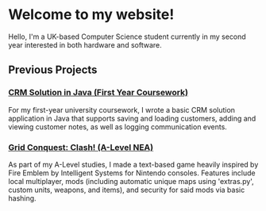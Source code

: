 # Welcome to my website!

Hello, I'm a UK-based Computer Science student currently in my second year interested in both hardware and software.

## Previous Projects
### [CRM Solution in Java (First Year Coursework)](https://github.com/emreaslan15/crm-coursework)
For my first-year university coursework, I wrote a basic CRM solution application in Java that supports saving and loading customers, adding and viewing customer notes, as well as logging communication events.

### [Grid Conquest: Clash! (A-Level NEA)](https://github.com/emreaslan15/gridconquest-clash)
As part of my A-Level studies, I made a text-based game heavily inspired by Fire Emblem by Intelligent Systems for Nintendo consoles. Features include local multiplayer, mods (including automatic unique maps using 'extras.py', custom units, weapons, and items), and security for said mods via basic hashing.
